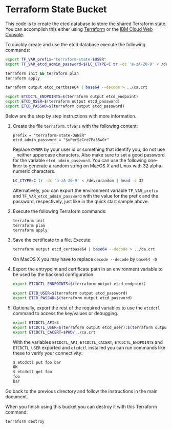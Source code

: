 # Terraform State Bucket

This code is to create the etcd database to store the shared Terraform state. You can accomplish this either using [Terraform](https://cloud.ibm.com/docs/terraform?topic=terraform-databases-resources) or the [IBM Cloud Web Console](https://cloud.ibm.com/docs/databases-for-etcd?topic=databases-for-etcd-getting-started).

To quickly create and use the etcd database execute the following commands:

```bash
export TF_VAR_prefix="terraform-state-$USER"
export TF_VAR_etcd_admin_password=$(LC_CTYPE=C tr -dc 'a-zA-Z0-9' < /dev/urandom | head -c 32)

terraform init && terraform plan
terraform apply

terraform output etcd_certbase64 | base64 --decode > ../ca.crt

export ETCDCTL_ENDPOINTS=$(terraform output etcd_endpoint)
export ETCD_USER=$(terraform output etcd_password)
export ETCD_PASSWD=$(terraform output etcd_password)
```

Below are the step by step instructions with more information.

1. Create the file `terraform.tfvars` with the following content:

   ```hcl
   prefix = "terraform-state-OWNER"
   etcd_admin_password = "$uPerSeCre7Pa55w0r"
   ```

   Replace `OWNER` by your user id or something that identify you, do not use `_` neither uppercase characters. Also make sure to set a good password for the variable `etcd_admin_password`. You can use the following one-liner to generate a random string on MacOS X and Linux with 32 alpha-numeric characters.

   ```bash
   LC_CTYPE=C tr -dc 'a-zA-Z0-9' < /dev/urandom | head -c 32
   ```

   Alternatively, you can export the environment variable `TF_VAR_prefix` and `TF_VAR_etcd_admin_password` with the value for the prefix and the password, respectively, just like in the quick start sample above.

2. Execute the following Terraform commands:

   ```bash
   terraform init
   terraform plan
   terraform apply
   ```

3. Save the certificate to a file. Execute:

   ```bash
   terraform output etcd_certbase64 | base64 --decode > ../ca.crt
   ```

   On MacOS X you may have to replace `decode --decode` by `base64 -D`

4. Export the entrypoint and certificate path in an environment variable to be used by the backend configuration.

   ```bash
   export ETCDCTL_ENDPOINTS=$(terraform output etcd_endpoint)

   export ETCD_USER=$(terraform output etcd_password)
   export ETCD_PASSWD=$(terraform output etcd_password)
   ```

5. Optionally, export the rest of the required variables to use the `etcdctl` command to access the key/values or debugging.

   ```bash
   export ETCDCTL_API=3
   export ETCDCTL_USER=$(terraform output etcd_user):$(terraform output etcd_password)
   export ETCDCTL_CACERT=$PWD/../ca.crt
   ```

   With the variables `ETCDCTL_API`, `ETCDCTL_CACERT`, `ETCDCTL_ENDPOINTS` and `ETCDCTL_USER` exported and `etcdctl` installed you can run commands like these to verify your connectivity:

   ```bash
   $ etcdctl put foo bar
   OK
   $ etcdctl get foo
   foo
   bar
   ```

Go back to the previous directory and follow the instructions in the main document.

When you finish using this bucket you can destroy it with this Terraform command:

```bash
terraform destroy
```
